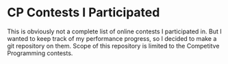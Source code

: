 # CP Contests I Participated

This is obviously not a complete list of online contests I participated in. But I wanted to keep track of my performance progress, so I decided to make a git repository on them. Scope of this repository is limited to the Competitve Programming contests.
